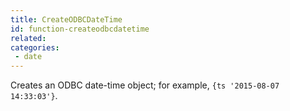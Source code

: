 ```yaml
---
title: CreateODBCDateTime
id: function-createodbcdatetime
related:
categories:
 - date
---
```


Creates an ODBC date-time object; for example, `{ts '2015-08-07 14:33:03'}`.